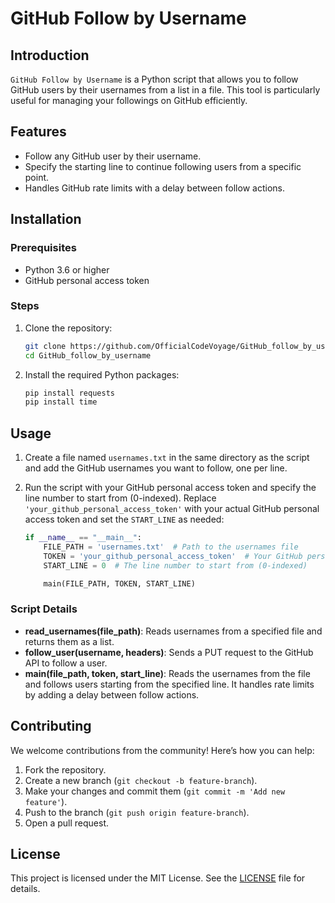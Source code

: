 # GitHub Follow by Username

## Introduction
`GitHub Follow by Username` is a Python script that allows you to follow GitHub users by their usernames from a list in a file. This tool is particularly useful for managing your followings on GitHub efficiently.

## Features
- Follow any GitHub user by their username.
- Specify the starting line to continue following users from a specific point.
- Handles GitHub rate limits with a delay between follow actions.

## Installation
### Prerequisites
- Python 3.6 or higher
- GitHub personal access token

### Steps
1. Clone the repository:
    ```sh
    git clone https://github.com/OfficialCodeVoyage/GitHub_follow_by_username.git
    cd GitHub_follow_by_username
    ```

2. Install the required Python packages:
    ```sh
    pip install requests
    pip install time
    ```

## Usage
1. Create a file named `usernames.txt` in the same directory as the script and add the GitHub usernames you want to follow, one per line.

2. Run the script with your GitHub personal access token and specify the line number to start from (0-indexed). Replace `'your_github_personal_access_token'` with your actual GitHub personal access token and set the `START_LINE` as needed:

    ```python
    if __name__ == "__main__":
        FILE_PATH = 'usernames.txt'  # Path to the usernames file
        TOKEN = 'your_github_personal_access_token'  # Your GitHub personal access token
        START_LINE = 0  # The line number to start from (0-indexed)

        main(FILE_PATH, TOKEN, START_LINE)
    ```

### Script Details
- **read_usernames(file_path)**: Reads usernames from a specified file and returns them as a list.
- **follow_user(username, headers)**: Sends a PUT request to the GitHub API to follow a user.
- **main(file_path, token, start_line)**: Reads the usernames from the file and follows users starting from the specified line. It handles rate limits by adding a delay between follow actions.

## Contributing
We welcome contributions from the community! Here’s how you can help:

1. Fork the repository.
2. Create a new branch (`git checkout -b feature-branch`).
3. Make your changes and commit them (`git commit -m 'Add new feature'`).
4. Push to the branch (`git push origin feature-branch`).
5. Open a pull request.

## License
This project is licensed under the MIT License. See the [LICENSE](LICENSE) file for details.
